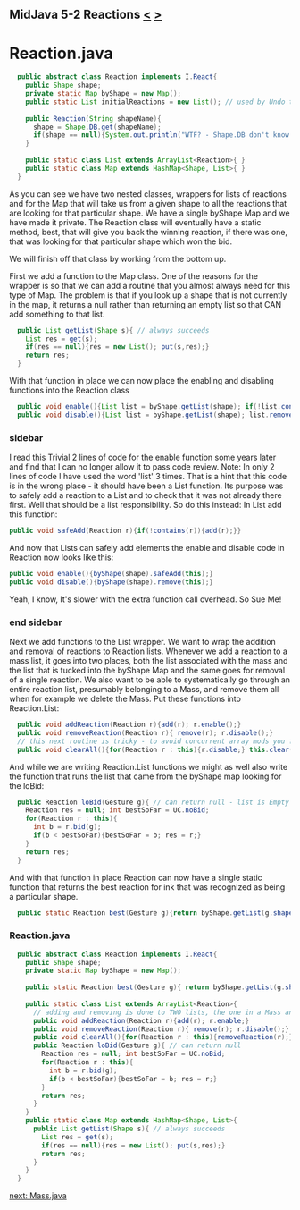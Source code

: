 ## MidJava 5-2 Reactions [&LT;](MJ0501.md) [&GT;](MJ0503.md)

# Reaction.java
```java
  public abstract class Reaction implements I.React{
    public Shape shape;
    private static Map byShape = new Map();
    public static List initialReactions = new List(); // used by Undo to restart everything.   
    
    public Reaction(String shapeName){
      shape = Shape.DB.get(shapeName);
      if(shape == null){System.out.println("WTF? - Shape.DB don't know about: "+shapeName);}
    }
    
    public static class List extends ArrayList<Reaction>{ }
    public static class Map extends HashMap<Shape, List>{ }
  }
```

As you can see we have two nested classes, wrappers for lists of reactions and for the Map that will take us from a given shape to all the reactions that are looking for that particular shape. We have a single byShape Map and we have made it private. The Reaction class will eventually have a static method, best, that will give you back the winning reaction, if there was one, that was looking for that particular shape which won the bid.

We will finish off that class by working from the bottom up.

First we add a function to the Map class. One of the reasons for the wrapper is so that we can add a routine that you almost always need for this type of Map. The problem is that if you look up a shape that is not currently in the map, it returns a null rather than returning an empty list so that CAN add something to that list.

```java
  public List getList(Shape s){ // always succeeds
    List res = get(s);
    if(res == null){res = new List(); put(s,res);}
    return res;
  }
```

With that function in place we can now place the enabling and disabling functions into the Reaction class

```java
  public void enable(){List list = byShape.getList(shape); if(!list.contains(this)){list.add(this)}}
  public void disable(){List list = byShape.getList(shape); list.remove(this);}
```
### sidebar
I read this Trivial 2 lines of code for the enable function some years later and find that I can no longer allow it to pass code review. Note: In only 2 lines of code I have used the word 'list' 3 times. That is a hint that this code is in the wrong place - it should have been a List function. Its purpose was to safely add a reaction to a List and to check that it was not already there first. Well that should be a list responsibility. So do this instead:
In List add this function:

```java
public void safeAdd(Reaction r){if(!contains(r)){add(r);}}
```
And now that Lists can safely add elements the enable  and disable code in Reaction now looks like this:

```java
public void enable(){byShape(shape).safeAdd(this);}
public void disable(){byShape(shape).remove(this);}
```

Yeah, I know, It's slower with the extra function call overhead. So Sue Me!

### end sidebar

Next we add functions to the List wrapper. We want to wrap the addition and removal of reactions to Reaction lists. Whenever we add a reaction to a mass list, it goes into two places, both the list associated with the mass and the list that is tucked into the byShape Map and the same goes for removal of a single reaction. We also want to be able to systematically go through an entire reaction list, presumably belonging to a Mass, and remove them all when for example we delete the Mass. Put these functions into Reaction.List:

```java
  public void addReaction(Reaction r){add(r); r.enable();}
  public void removeReaction(Reaction r){ remove(r); r.disable();}
  // this next routine is tricky - to avoid concurrent array mods you first remove all from shape map, then clear
  public void clearAll(){for(Reaction r : this){r.disable;} this.clear();}
```

And while we are writing Reaction.List functions we might as well also write the function that runs the list that came from the byShape map looking for the loBid:

```java
  public Reaction loBid(Gesture g){ // can return null - list is Empty or no one wants to bid.
    Reaction res = null; int bestSoFar = UC.noBid; 
    for(Reaction r : this){
      int b = r.bid(g);
      if(b < bestSoFar){bestSoFar = b; res = r;}
    }
    return res;
  }
```

And with that function in place Reaction can now have a single static function that returns the best reaction for ink that was recognized as being a particular shape.

```java
  public static Reaction best(Gesture g){return byShape.getList(g.shape).loBid(g);} // can return null  
```

### Reaction.java
```java
  public abstract class Reaction implements I.React{
    public Shape shape;
    private static Map byShape = new Map();
    
    public static Reaction best(Gesture g){ return byShape.getList(g.shape).loBid(g);} // can return null
    
    public static class List extends ArrayList<Reaction>{
      // adding and removing is done to TWO lists, the one in a Mass and the one in the byShape Map
      public void addReaction(Reaction r){add(r); r.enable;}
      public void removeReaction(Reaction r){ remove(r); r.disable();}
      public void clearAll(){for(Reaction r : this){removeReaction(r);}}
      public Reaction loBid(Gesture g){ // can return null
        Reaction res = null; int bestSoFar = UC.noBid;
        for(Reaction r : this){
          int b = r.bid(g);
          if(b < bestSoFar){bestSoFar = b; res = r;}
        }
        return res;
      }
    }
    public static class Map extends HashMap<Shape, List>{
      public List getList(Shape s){ // always succeeds
        List res = get(s);
        if(res == null){res = new List(); put(s,res);}
        return res;
      }
    }
  } 
```

[next: Mass.java](MJ0503.md)
